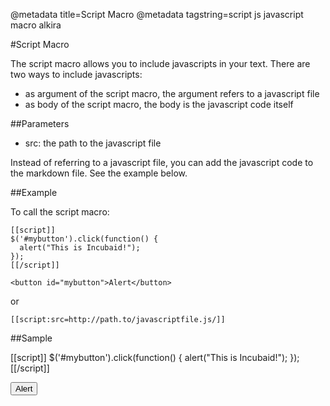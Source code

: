 @metadata title=Script Macro
@metadata tagstring=script js javascript macro alkira


#Script Macro

The script macro allows you to include javascripts in your text. There are two ways to include javascripts:

* as argument of the script macro, the argument refers to a javascript file
* as body of the script macro, the body is the javascript code itself


##Parameters

* src: the path to the javascript file

Instead of referring to a javascript file, you can add the javascript code to the markdown file. See the example below.


##Example

To call the script macro:

    [[script]]
    $('#mybutton').click(function() {
      alert("This is Incubaid!");
    });
    [[/script]]

    <button id="mybutton">Alert</button>
    
or

    [[script:src=http://path.to/javascriptfile.js/]]    

    
    
##Sample

[[script]]
$('#mybutton').click(function() {
  alert("This is Incubaid!");
});
[[/script]]

<button id="mybutton">Alert</button>
